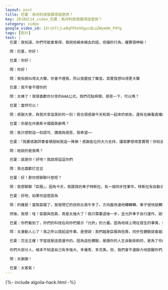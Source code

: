 ```yaml
---
layout: post
title: 巴夏：為何科技發展得這麼快？
key: 20180114_video_巴夏：為何科技發展得這麼快？
category: video
google_video_id: 1XrzkTcjLe8qFPknVGgucQLaZWymHm_P4Yg
tags: [影片]
text: |
  巴夏：我知道，你們可能會覺得，我說些繞來繞去的話，但貓的行為，確實很神秘！

  問：巴夏，你好！

  巴夏：你好！

  問：你好！

  問：我怕我叫得太大聲，你會不理我，所以我壓低了聲音。其實我想叫得更大聲

  巴夏：我不會不理你的

  問：太棒了！我很喜歡你分享的AAA公式。我們花點時間，感恩一下，可以嗎？

  巴夏：當然可以！

  問：感謝大家，與我共享這美妙的一刻！我也很感謝今天和我一起來的朋友。還有在線看直播的朋友Emily，「Emily，看見我了嗎？」

  巴夏：你是在作奧斯卡頒獎致辭嗎？

  問：我只想對這一刻認可、讚賞與感恩，我希望⋯⋯

  巴夏：「我要感謝評委會頒發給我這一殊榮！感謝各位的大力支持，讓我夢想得意實現！你知道，我感謝的是誰！」而他們則坐在電視機面前⋯⋯

  問：她說的是我嗎？

  巴夏：就是你！好吧！我就想逗逗你們

  問：我也喜歡打豆豆

  巴夏：好！那你想聊聊什麼呢？

  問：我想聊聊「臣服」。因為今天，我跟我的車子特斯拉，有一個同步性事件。特斯拉有自動泊車系統，所以它能自動停車入位。今天是我第一次平行宇宙泊車（之前他們聊到），這真是太神奇了！

  巴夏：好吧，如果你這麼認為

  問：的確是！當我臣服了，我發現它的技術比我牛多了。方向盤快速地轉轉轉，車子很快就轉進去了。我現在可是很擅長平行宇宙泊車了。

  然後，我想：哇！臣服與信靠，真是太強大了！我只需要退後一步，並允許車子自行運作，就可以。你今天對「允許」的解說，真是太棒了！

  巴夏：你們看到了，你們的科技在向你們展示「允許」的力量。因為地球上現在發生的事情，你們科技的進步，社會在各方面改變，都是向你們展示，你們意識的轉變、內在的改變。若是你們意識沒發生轉變，你們是不可能看見這些新科技的。只有在內在改變之後，你們的世界才會出現各種象徵性的事物。這些事物，代表著你們內在已經改變。

  問：太激動人心了！我之所以提起這件事，是想說：我們越是臣服與信靠，同步性體驗就會越來越多。

  巴夏：完全正確！宇宙就是這麼運作的。因為這些體驗，是跟你的人生自動掛鉤的，是為了你的喜悅、你的興奮、你的狂喜的。它們只是向你展示，你的真實身份。

  你們大部分人，根本不知道自己有多強大、多優秀、多完美。但，我們會不遺餘力地提醒你們。

  問：太謝謝！

  巴夏：太客氣！
---
```


{%- include algolia-hack.html -%}
